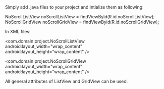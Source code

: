 Simply add .java files to your project and intialize them as following:

  NoScrollListView noScrollListView = findViewById(R.id.noScrollListView);
  NoScrollGridView noScrollGridView = findViewById(R.id.noScrollGridView);

In XML files:

  <com.domain.project.NoScrollListView
    android:layout_width="wrap_content"
    android:layout_height="wrap_content"
    />
  
  <com.domain.project.NoScrollGridView
    android:layout_width="wrap_content"
    android:layout_height="wrap_content"
    />
    
All general attributes of ListView and GridView can be used.
